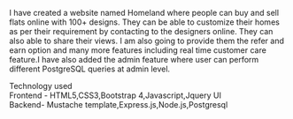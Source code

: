 I have created a website named Homeland where people can buy and
sell flats online with 100+ designs. They can be able to customize their
homes as per their requirement by contacting to the designers online.
They can also able to share their views. I am also going to provide them
the refer and earn option and many more features including real time
customer care feature.I have also added the admin feature where user can perform different PostgreSQL queries at admin level.

Technology used<br/>
Frontend - HTML5,CSS3,Bootstrap 4,Javascript,Jquery UI<br/>
Backend- Mustache template,Express.js,Node.js,Postgresql
